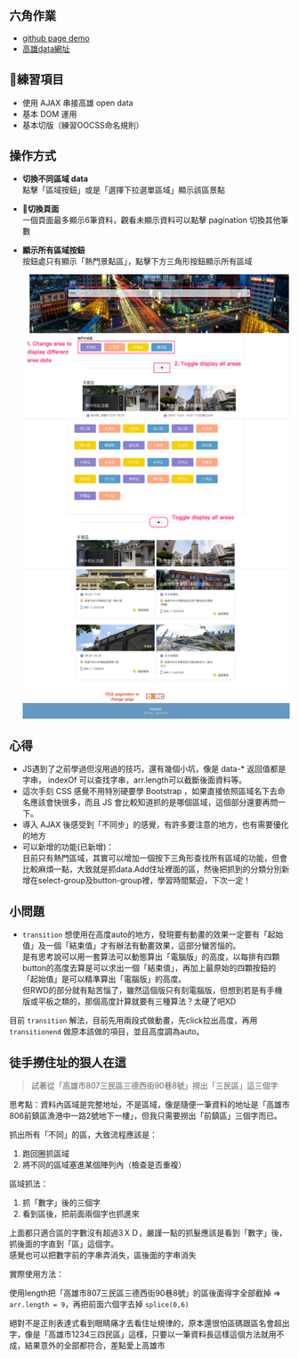 ## 六角作業
- [github page demo](https://loking23.github.io/KaohsiungTourismNet/)
- [高雄data網址](https://api.kcg.gov.tw/api/service/get/9c8e1450-e833-499c-8320-29b36b7ace5c)
## 練習項目
- 使用 AJAX 串接高雄 open data
- 基本 DOM 運用
- 基本切版（練習OOCSS命名規則）
## 操作方式
- **切換不同區域 data** <br>
點擊「區域按鈕」或是「選擇下拉選單區域」顯示該區景點
- **切換頁面** <br>
一個頁面最多顯示6筆資料，觀看未顯示資料可以點擊 pagination 切換其他筆數
- **顯示所有區域按鈕** <br>
按鈕處只有顯示「熱門景點區」，點擊下方三角形按鈕顯示所有區域

  <img src="img/click area to change area.png">
  <img src="img/show all area.png">
  <img src="img/pagination.png">
## 心得
- JS遇到了之前學過但沒用過的技巧，還有幾個小坑，像是 data-* 返回值都是字串， indexOf 可以查找字串，arr.length可以截斷後面資料等。
- 這次手刻 CSS 感覺不用特別硬要學 Bootstrap ，如果直接依照區域名下去命名應該會快很多，而且 JS 會比較知道抓的是哪個區域，這個部分還要再問一下。
- 導入 AJAX 後感受到「不同步」的感覺，有許多要注意的地方，也有需要優化的地方
- 可以新增的功能(已新增)： <br>
目前只有熱門區域，其實可以增加一個按下三角形查找所有區域的功能，但會比較麻煩一點，大致就是抓data.Add住址裡面的區，然後把抓到的分類分別新增在select-group及button-group裡，學習時間緊迫，下次一定！

## 小問題
- `transition` 想使用在高度auto的地方，發現要有動畫的效果一定要有「起始值」及一個「結束值」才有辦法有動畫效果，這部分蠻苦惱的。<br>是有思考說可以用一套算法可以動態算出「電腦版」的高度，以每排有四顆button的高度去算是可以求出一個「結束值」，再加上最原始的四顆按鈕的「起始值」是可以精準算出「電腦版」的高度。<br>
但RWD的部分就有點苦惱了，雖然這個版只有刻電腦版，但想到若是有手機版或平板之類的，那個高度計算就要有三種算法？太硬了吧XD

目前 `transition` 解法，目前先用兩段式做動畫，先click拉出高度，再用 `transitionend` 做原本該做的項目，並且高度調為auto。

## 徒手撈住址的狠人在這
> 試著從「高雄市807三民區三德西街90巷8號」撈出「三民區」這三個字

思考點：資料內區域是完整地址，不是區域，像是隨便一筆資料的地址是「高雄市806前鎮區漁港中一路2號地下一樓」，但我只需要撈出「前鎮區」三個字而已。

抓出所有「不同」的區，大致流程應該是：
1. 跑回圈抓區域
2. 將不同的區域塞進某個陣列內（檢查是否重複）

區域抓法：
1. 抓「數字」後的三個字
2. 看到區後，把前面兩個字也抓進來 

上面都只適合區的字數沒有超過3ＸＤ，嚴謹一點的抓髮應該是看到「數字」後，抓後面的字直到「區」這個字。 <br>
感覺也可以把數字前的字串弄消失，區後面的字串消失

實際使用方法：

使用length把「高雄市807三民區三德西街90巷8號」的區後面得字全部截掉 => `arr.length = 9`，再把前面六個字去掉 `splice(0,6)`

絕對不是正則表達式看到眼睛痛才去看住址規律的，原本還很怕區碼跟區名會超出字，像是「高雄市1234三四民區」這樣，只要以一筆資料長這樣這個方法就用不成，結果意外的全部都符合，差點愛上高雄市
